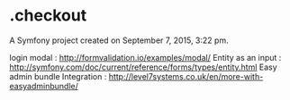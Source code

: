 .checkout
=========

A Symfony project created on September 7, 2015, 3:22 pm.

login modal : http://formvalidation.io/examples/modal/
Entity as an input : http://symfony.com/doc/current/reference/forms/types/entity.html
Easy admin bundle Integration : http://level7systems.co.uk/en/more-with-easyadminbundle/
